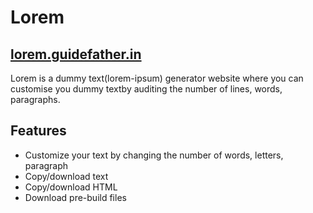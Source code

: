 # Lorem
## [lorem.guidefather.in](https://lorem.guidefather.in/)

Lorem is a dummy text(lorem-ipsum) generator website where you can customise you dummy textby auditing the number of lines, words, paragraphs.

## Features
- Customize your text by changing the number of words, letters, paragraph
- Copy/download text 
- Copy/download HTML
- Download pre-build files 
